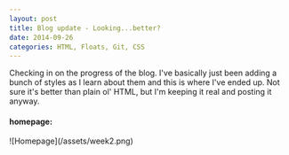 ```yaml
---
layout: post
title: Blog update - Looking...better?
date: 2014-09-26
categories: HTML, Floats, Git, CSS
---
```


Checking in on the progress of the blog. I've basically just been adding a bunch of styles as I learn about them and this is where I've ended up. Not sure it's better than plain ol' HTML, but I'm keeping it real and posting it anyway.



<h4>homepage:</h4>
![Homepage](/assets/week2.png)

